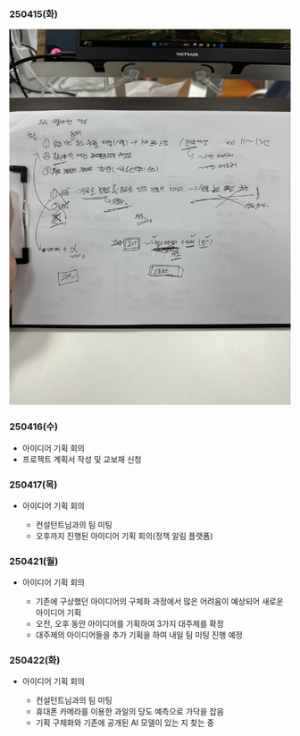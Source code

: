 ### 250415(화)

  ![alt text](250415image.jpg)


### 250416(수)

  - 아이디어 기획 회의
  - 프로젝트 계획서 작성 및 교보재 신청


### 250417(목)

  - 아이디어 기획 회의
    
    - 컨설턴트님과의 팀 미팅
    - 오후까지 진행된 아이디어 기획 회의(정책 알림 플랫폼)


### 250421(월)

  - 아이디어 기획 회의

    - 기존에 구상했던 아이디어의 구체화 과정에서 많은 어려움이 예상되어 새로운 아이디어 기획
    - 오전, 오후 동안 아이디어를 기획하여 3가지 대주제를 확정
    - 대주제의 아이디어들을 추가 기획을 하여 내일 팀 미팅 진행 예정


### 250422(화)

  - 아이디어 기획 회의

    - 컨설턴트님과의 팀 미팅
    - 휴대폰 카메라를 이용한 과일의 당도 예측으로 가닥을 잡음
    - 기획 구체화와 기존에 공개된 AI 모델이 있는 지 찾는 중